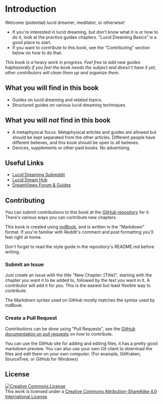 # Introduction
Welcome (potential) lucid dreamer, meditator, or otherwise!
- If you're interested in lucid dreaming, but don't know what it is or how to do
    it, look at the practice guides chapters. "Lucid Dreaming Basics" is a good
    place to start.
- If you want to contribute to this book, see the "Contributing" section below
    on how to do that.

_This book is a heavy work in progress. Feel free to add new guides haphazardly
if you feel the book needs the subject and doesn't have it yet, other
contributors will clean them up and organize them._

## What you will find in this book
- Guides on lucid dreaming and related topics.
- Structured guides on various lucid dreaming techniques.

## What you will _not_ find in this book
- A metaphysical focus. Metaphysical articles and guides are allowed but should
    be kept separated from the other articles. Different people have different
    believes, and this book should be open to all believes.
- Devices, supplements or other paid books. No advertising.

## Useful Links
- [Lucid Dreaming Subreddit](https://www.reddit.com/r/LucidDreaming/)
- [Lucid Dream Hub](http://ldhub.boards.net/)
- [DreamViews Forum & Guides](http://www.dreamviews.com/)

## Contributing
You can submit contributions to this book at the [GitHub repository](https://github.com/lucidbook/book) for it.
There's various ways you can contribute new chapters.

This book is created using [mdBook](https://github.com/azerupi/mdBook), and is
written in the "Markdown" format.
If you're familiar with Reddit's comment and post formatting you'll feel right
at home.

Don't forget to read the style guide in the repository's README.md before
writing.

### Submit an Issue
Just create an issue with the title "New Chapter: [Title]", starting with the
chapter you want it to be added to, followed by the text you want in it. A
contributor will add it for you. This is the easiest but least flexible way to
contribute.

The Markdown syntax used on GitHub mostly matches the syntax used by mdBook.

### Create a Pull Request
Contributions can be done using "Pull Requests", see the [GitHub documentation on pull requests](https://help.github.com/articles/about-pull-requests/)
on how to contribute.

You can use the GitHub site for adding and editing files, it has a pretty good
markdown preview. You can also use your own Git client to download the files and
edit them on your own computer. (For example, GitKraken, SourceTree, or GitHub
for Windows)

## License
<a rel="license" href="http://creativecommons.org/licenses/by-sa/4.0/"><img alt="Creative Commons License" style="border-width:0" src="https://i.creativecommons.org/l/by-sa/4.0/88x31.png" /></a><br />This work is licensed under a <a rel="license" href="http://creativecommons.org/licenses/by-sa/4.0/">Creative Commons Attribution-ShareAlike 4.0 International License</a>.
